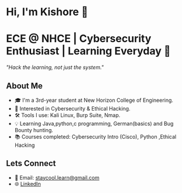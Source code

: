 # Hi, I'm Kishore 👋

# ECE @ NHCE | Cybersecurity Enthusiast | Learning Everyday 🚀

_"Hack the learning, not just the system."_

## About Me
- 🎓 I'm a 3rd-year student at New Horizon College of Engineering.  
- 🔐 Interested in Cybersecurity & Ethical Hacking.  
- 🛠 Tools I use: Kali Linux, Burp Suite, Nmap.  
- 💡 Learning Java,python,c programming, German(basics) and Bug Bounty hunting.
- 📚 Courses completed: Cybersecurity Intro (Cisco), Python ,Ethical Hacking   

## Lets Connect
- 📧 Email: staycool.learn@gmail.com  
- 🌐 [LinkedIn](https://www.linkedin.com/in/kishore-h-3ba974294)  
